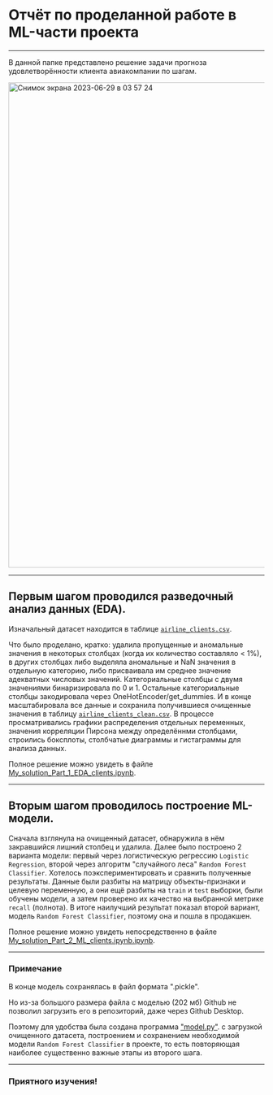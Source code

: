   # Отчёт по проделанной работе в ML-части проекта

---

В данной папке представлено решение задачи прогноза удовлетворённости клиента авиакомпании по шагам.

<img width="955" alt="Снимок экрана 2023-06-29 в 03 57 24" src="https://github.com/kamilarakhimova/customer-satisfaction-service/assets/58568615/6a52b1c8-ca9a-4968-9c10-631aa969aa33">

---

## Первым шагом проводился разведочный анализ данных (EDA).

Изначальный датасет находится в таблице [`airline_clients.csv`](https://github.com/kamilarakhimova/customer-satisfaction-service/blob/main/airline_clients.csv).

Что было проделано, кратко: удалила пропущенные и аномальные значения в некоторых столбцах (когда их количество составляло < 1%), в других столбцах либо выделяла аномальные и NaN значения в отдельную категорию, либо присваивала им среднее значение адекватных числовых значений. Категориальные столбцы с двумя значениями бинаризировала по 0 и 1. Остальные категориальные столбцы закодировала через OneHotEncoder/get_dummies. И в конце масштабировала все данные и сохранила получившиеся очищенные значения в таблицу [`airline_clients_clean.csv`](https://github.com/kamilarakhimova/customer-satisfaction-service/blob/main/airline_clients_clean.csv). В процессе просматривались графики распределения отдельных переменных, значения корреляции Пирсона между определённми столбцами, строились боксплоты, столбчатые диаграммы и гистаграммы для анализа данных.

Полное решение можно увидеть в файле [My_solution_Part_1_EDA_clients.ipynb](https://github.com/kamilarakhimova/customer-satisfaction-service/tree/main/solution/My_solution_Part_1_EDA_clients.ipynb).

---

## Вторым шагом проводилось построение  ML-модели.

Сначала взглянула на очищенный датасет, обнаружила в нём закравшийся лишний столбец и удалила. Далее было построено 2 варианта модели: первый через логистическую регрессию `Logistic Regression`, второй через алгоритм "случайного леса" `Random Forest Classifier`. Хотелось поэкспериментировать и сравнить полученные результаты. Данные были разбиты на матрицу объекты-признаки и целевую переменную, а они ещё разбиты на `train` и `test` выборки, были обучены модели, а затем проверено их качество на выбранной метрике `recall` (полнота). В итоге наилучший результат показал второй вариант, модель `Random Forest Classifier`, поэтому она и пошла в продакшен.

Полное решение можно увидеть непосредственно в файле [My_solution_Part_2_ML_clients.ipynb.ipynb](https://github.com/kamilarakhimova/customer-satisfaction-service/tree/main/solution/My_solution_Part_2_ML_clients.ipynb).

---

### Примечание

В конце модель сохранялась в файл формата ".pickle".

Но из-за большого размера файла с моделью (202 мб) Github не позволил загрузить его в репозиторий, даже через Github Desktop. 

Поэтому для удобства была создана программа ["model.py"](https://github.com/kamilarakhimova/customer-satisfaction-service/blob/main/model.py). с загрузкой очищенного датасета, построением и сохранением необходимой модели `Random Forest Classifier` в проекте, то есть повторяющая наиболее существенно важные этапы из второго шага.

---

### Приятного изучения!
